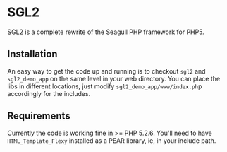 # SGL2
SGL2 is a complete rewrite of the Seagull PHP framework for PHP5.

## Installation
An easy way to get the code up and running is to checkout `sgl2` and `sgl2_demo_app` on the same level in your web directory.  You can place the libs in different locations, just modify `sgl2_demo_app/www/index.ph`p accordingly for the includes.

## Requirements
Currently the code is working fine in >= PHP 5.2.6.  You'll need to have `HTML_Template_Flexy` installed as a PEAR library, ie, in your include path.